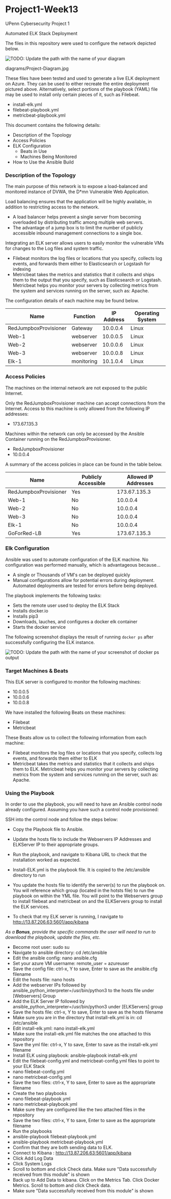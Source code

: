 # Project1-Week13
UPenn Cybersecurity Project 1

Automated ELK Stack Deployment

The files in this repository were used to configure the network depicted below.

![TODO: Update the path with the name of your diagram](Diagrams/Project-Diagram.jpg)

diagrams/Project-Diagram.jpg

These files have been tested and used to generate a live ELK deployment on Azure. They can be used to either recreate the entire deployment pictured above. Alternatively, select portions of the playbook (YAML) file may be used to install only certain pieces of it, such as Filebeat.

  - install-elk.yml
  - filebeat-playbook.yml
  - metricbeat-playbook.yml

This document contains the following details:
- Description of the Topology
- Access Policies
- ELK Configuration
  - Beats in Use
  - Machines Being Monitored
- How to Use the Ansible Build


### Description of the Topology

The main purpose of this network is to expose a load-balanced and monitored instance of DVWA, the D*mn Vulnerable Web Application.

Load balancing ensures that the application will be highly available, in addition to restricting access to the network.
- A load balancer helps prevent a single server from becoming overloaded by distributing traffic among multiple web servers. 
- The advantage of a jump box is to limit the number of publicly accessible inbound management connections to a single box. 

Integrating an ELK server allows users to easily monitor the vulnerable VMs for changes to the Log files and system traffic.
- Filebeat monitors the log files or locations that you specify, collects log events, and forwards them either to Elasticsearch or Logstash for indexing
- Metricbeat takes the metrics and statistics that it collects and ships them to the output that you specify, such as Elasticsearch or Logstash. Metricbeat helps you monitor your servers by collecting metrics from the system and services running on the server, such as: Apache.

The configuration details of each machine may be found below.

| Name     | Function | IP Address | Operating System |
|----------|----------|------------|------------------|
| RedJumpboxProvisioner | Gateway  | 10.0.0.4   | Linux            |
| Web-1    | webserver| 10.0.0.5   | Linux            |
| Web-2    | webserver| 10.0.0.6   | Linux            |
| Web-3    | webserver| 10.0.0.8   | Linux            |
| Elk-1    | monitoring| 10.1.0.4  | Linux            |


### Access Policies

The machines on the internal network are not exposed to the public Internet. 

Only the RedJumpboxProvisioner machine can accept connections from the Internet. Access to this machine is only allowed from the following IP addresses:
- 173.67.135.3

Machines within the network can only be accessed by the Ansible Container running on the RedJumpboxProvisioner.
- RedJumpboxProvisioner
- 10.0.0.4

A summary of the access policies in place can be found in the table below.

| Name     | Publicly Accessible | Allowed IP Addresses |
|----------|---------------------|----------------------|
| RedJumpboxProvisioner | Yes                 | 173.67.135.3    |
| Web-1     | No                 |  10.0.0.4                    |
| Web-2     | No                 |  10.0.0.4             |
| Web-3     | No                 |  10.0.0.4             |
| Elk-1     | No                 |  10.0.0.4             |
| GoForRed-LB | Yes                 | 173.67.135.3    |

### Elk Configuration

Ansible was used to automate configuration of the ELK machine. No configuration was performed manually, which is advantageous because...
- A single or Thousands of VM's can be deployed quickly
- Manual configurations allow for potential errors during deployment. Automated deployments are tested for errors before being deployed.

The playbook implements the following tasks:
- Sets the remote user used to deploy the ELK Stack
- Installs docker.io
- Installs pip3
- Downloads, lauches, and configures a docker elk container
- Starts the docker service 

The following screenshot displays the result of running `docker ps` after successfully configuring the ELK instance.

![TODO: Update the path with the name of your screenshot of docker ps output](images/Elk-1-running)

### Target Machines & Beats
This ELK server is configured to monitor the following machines:
- 10.0.0.5
- 10.0.0.6
- 10.0.0.8

We have installed the following Beats on these machines:
- Filebeat
- Metricbeat

These Beats allow us to collect the following information from each machine:
- Filebeat monitors the log files or locations that you specify, collects log events, and forwards them either to ELK
- Metricbeat takes the metrics and statistics that it collects and ships them to ELK. Metricbeat helps you monitor your servers by collecting metrics from the system and services running on the server, such as: Apache.

### Using the Playbook
In order to use the playbook, you will need to have an Ansible control node already configured. Assuming you have such a control node provisioned: 

SSH into the control node and follow the steps below:
- Copy the Playbook file to Ansible.
- Update the hosts file to include the Webservers IP Addresses and ELKServer IP to their appropriate groups. 
- Run the playbook, and navigate to Kibana URL to check that the installation worked as expected.

- Install-ELK.yml is the playbook file.  It is copied to the /etc/ansible directory to run
- You update the hosts file to identify the server(s) to run the playbook on. You will reference which group (located in the hotsts file) to run the playbook on within the YML file.  You will point to the Webservers group to install filebeat and metricbeat on and the ELKServers group to install the ELK services.
- To check that my ELK server is running, I navigate to http://13.87.206.63:5601/app/kibana

_As a **Bonus**, provide the specific commands the user will need to run to download the playbook, update the files, etc._

- Become root user: sudo su
- Navigate to ansible directory: cd /etc/ansible
- Edit the ansible config: nano ansible.cfg
- Set your azure VM username: remote_user = azureuser
- Save the config file: ctrl-x,  Y to save, Enter to save as the ansible.cfg filename
- Edit the hosts file: nano hosts
- Add the webserver IPs followed by ansible_python_interpreter=/usr/bin/python3 to the hosts file under [Webservers] Group
- Add the ELK Server IP followed by ansible_python_interpreter=/usr/bin/python3 under [ELKServers] group
- Save the hosts file: ctrl-x,  Y to save, Enter to save as the hosts filename
- Make sure you are in the directory that install-elk.yml is in: cd /etc/ansible
- Edit install-elk.yml: nano install-elk.yml
- Make sure the install-elk.yml file matches the one attached to this repository
- Save the yml file: ctrl-x,  Y to save, Enter to save as the install-elk.yml filename
- Install ELK using playbook: ansible-playbook install-elk.yml
- Edit the filebeat-config.yml and metricbeat-config.yml files to point to your ELK Stack 
- nano filebeat-config.yml
- nano metricbeat-config.yml
- Save the two files: ctrl-x,  Y to save, Enter to save as the appropriate filename
- Create the two playbooks 
- nano filebeat-playbook.yml
- nano metricbeat-playbook.yml
- Make sure they are configured like the two attached files in the repository
- Save the two files: ctrl-x,  Y to save, Enter to save as the appropriate filename
- Run the playbooks
- ansible-playbook filebeat-playbook.yml
- ansible-playbook metricbeat-playbook.yml
- Confirm that they are both sending data to ELK. 
- Connect to Kibana : http://13.87.206.63:5601/app/kibana
- Click Add Log Data
- Click System Logs
- Scroll to bottom and click Check data.  Make sure "Data successfully received from this module" is shown
- Back up to Add Data to kibana. Click on the Metrics Tab.  Click Docker Metrics. Scroll to bottom and click Check data.
- Make sure "Data successfully received from this module" is shown
